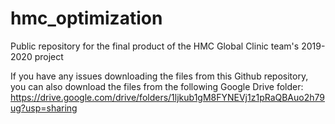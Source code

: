 # hmc_optimization
Public repository for the final product of the HMC Global Clinic team's 2019-2020 project

If you have any issues downloading the files from this Github repository, you can also download the files from the following Google Drive folder: https://drive.google.com/drive/folders/1ljkub1gM8FYNEVj1z1pRaQBAuo2h79ug?usp=sharing 
